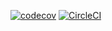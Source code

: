[![codecov](https://codecov.io/gh/luccaportes/Scikit-DYN2SEL/branch/master/graph/badge.svg?token=0R0BP0EOAJ)](https://codecov.io/gh/luccaportes/Scikit-DYN2SEL)
[![CircleCI](https://circleci.com/gh/luccaportes/Scikit-DYN2SEL.svg?style=svg&circle-token=c5d43eebff1c2b2d3e5e55f565a1ffde48136d1a)]()
